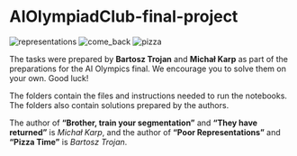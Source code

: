 # AIOlympiadClub-final-project

![representations](https://github.com/user-attachments/assets/e25678b7-27e7-4e71-93a5-d37536a5425e)
![come_back](https://github.com/user-attachments/assets/242d3548-e92b-4147-9be8-47de3116855f)
![pizza](https://github.com/user-attachments/assets/62c07d87-3618-45b2-8dce-93ab74dbe9a8)


The tasks were prepared by **Bartosz Trojan** and **Michał Karp** as part of the preparations for the AI Olympics final. We encourage you to solve them on your own. Good luck!

The folders contain the files and instructions needed to run the notebooks. The folders also contain solutions prepared by the authors.

The author of **“Brother, train your segmentation”** and **“They have returned”** is *Michał Karp*, and the author of **“Poor Representations”** and **“Pizza Time”** is *Bartosz Trojan*.
